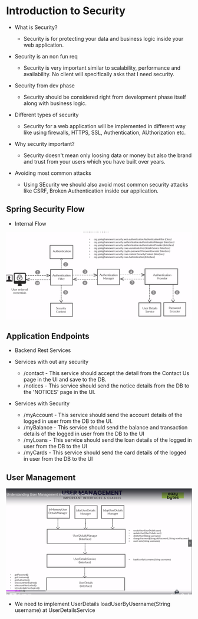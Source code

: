 # Introduction to Security

* What is Security?
  * Security is for protecting your data and business logic inside your web application.

* Security is an non fun req
  * Security is very important similar to scalability, performance and availability. No client will specifically asks that I need security.

* Security from dev phase
  * Security should be considered right from development phase itself along with business logic.

* Different types of security
  * Security for a web application will be implemented in different way like using firewalls, HTTPS, SSL, Authentication, AUthorization etc.

* Why security important?
  * Security doesn't mean only loosing data or money but also the brand and trust from your users which you have built over years.

* Avoiding most common attacks
  * Using SEcurity we should also avoid most common security attacks like CSRF, Broken Authentication inside our application.

## Spring Security Flow

* Internal Flow


![](imgs/01.png)


## Application Endpoints

* Backend Rest Services

* Services with out any security
  * /contact - This service should accept the detail from the Contact Us page in the UI and save to the DB.
  * /notices - This service should send the notice details from the DB to the 'NOTICES' page in the UI.

* Services with Security
  * /myAccount - This service should send the account details of the logged in user from the DB to the UI.
  * /myBalance - This service should send the balance and transaction details of the logged in user from the DB to the UI
  * /myLoans - This service should send the loan details of the logged in user from the DB to the UI
  * /myCards - This service should send the card details of the logged in user from the DB to the UI


## User Management

![](imgs/02.png)

* We need to implement UserDetails loadUserByUsername(String username) at UserDetailsService